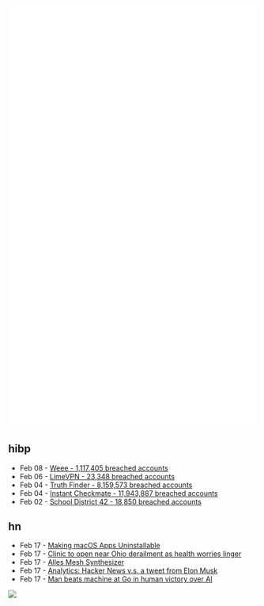 ![Metrics](https://raw.githubusercontent.com/phixion/phixion/master/metrics.svg)

## hibp

<!--
for https://github.com/phixion/phixion/blob/main/.github/workflows/feeds.yml
-->
<!--START_SECTION:haveibeenpwnd-->
- Feb 08 - [Weee - 1,117,405 breached accounts](https://haveibeenpwned.com/PwnedWebsites#Weee)
- Feb 06 - [LimeVPN - 23,348 breached accounts](https://haveibeenpwned.com/PwnedWebsites#LimeVPN)
- Feb 04 - [Truth Finder - 8,159,573 breached accounts](https://haveibeenpwned.com/PwnedWebsites#TruthFinder)
- Feb 04 - [Instant Checkmate - 11,943,887 breached accounts](https://haveibeenpwned.com/PwnedWebsites#InstantCheckmate)
- Feb 02 - [School District 42 - 18,850 breached accounts](https://haveibeenpwned.com/PwnedWebsites#SchoolDistrict42)
<!--END_SECTION:haveibeenpwnd-->

## hn

<!--
for https://github.com/phixion/phixion/blob/main/.github/workflows/feeds.yml
-->
<!--START_SECTION:hn-->
- Feb 17 - [Making macOS Apps Uninstallable](https://notes.alinpanaitiu.com/Making%20macOS%20apps%20uninstallable)
- Feb 17 - [Clinic to open near Ohio derailment as health worries linger](https://apnews.com/article/pennsylvania-ohio-climate-and-environment-health-ad32648e67289166f9ae1e9d104ca53b)
- Feb 17 - [Alles Mesh Synthesizer](https://notes.variogram.com/2022/09/23/alles-amy/)
- Feb 17 - [Analytics: Hacker News v.s. a tweet from Elon Musk](https://simonwillison.net/2023/Feb/17/analytics/)
- Feb 17 - [Man beats machine at Go in human victory over AI](https://www.ft.com/content/175e5314-a7f7-4741-a786-273219f433a1)
<!--END_SECTION:hn-->

<!--
for https://yhype.me
-->
![](https://hit.yhype.me/github/profile?user_id=13013670)
